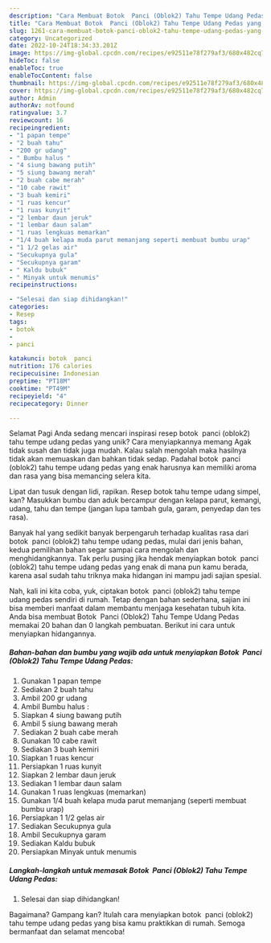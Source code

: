```yaml
---
description: "Cara Membuat Botok  Panci (Oblok2) Tahu Tempe Udang Pedas yang Enak, Lezat"
title: "Cara Membuat Botok  Panci (Oblok2) Tahu Tempe Udang Pedas yang Enak, Lezat"
slug: 1261-cara-membuat-botok-panci-oblok2-tahu-tempe-udang-pedas-yang-enak-lezat
category: Uncategorized
date: 2022-10-24T18:34:33.201Z
image: https://img-global.cpcdn.com/recipes/e92511e78f279af3/680x482cq70/botok-panci-oblok2-tahu-tempe-udang-pedas-foto-resep-utama.jpg
hideToc: false
enableToc: true
enableTocContent: false
thumbnail: https://img-global.cpcdn.com/recipes/e92511e78f279af3/680x482cq70/botok-panci-oblok2-tahu-tempe-udang-pedas-foto-resep-utama.jpg
cover: https://img-global.cpcdn.com/recipes/e92511e78f279af3/680x482cq70/botok-panci-oblok2-tahu-tempe-udang-pedas-foto-resep-utama.jpg
author: Admin
authorAv: notfound
ratingvalue: 3.7
reviewcount: 16
recipeingredient:
- "1 papan tempe"
- "2 buah tahu"
- "200 gr udang"
- " Bumbu halus "
- "4 siung bawang putih"
- "5 siung bawang merah"
- "2 buah cabe merah"
- "10 cabe rawit"
- "3 buah kemiri"
- "1 ruas kencur"
- "1 ruas kunyit"
- "2 lembar daun jeruk"
- "1 lembar daun salam"
- "1 ruas lengkuas memarkan"
- "1/4 buah kelapa muda parut memanjang seperti membuat bumbu urap"
- "1 1/2 gelas air"
- "Secukupnya gula"
- "Secukupnya garam"
- " Kaldu bubuk"
- " Minyak untuk menumis"
recipeinstructions:

- "Selesai dan siap dihidangkan!"
categories:
- Resep
tags:
- botok
- 
- panci

katakunci: botok  panci 
nutrition: 176 calories
recipecuisine: Indonesian
preptime: "PT18M"
cooktime: "PT49M"
recipeyield: "4"
recipecategory: Dinner

---
```



Selamat Pagi Anda sedang mencari inspirasi resep botok  panci (oblok2) tahu tempe udang pedas yang unik? Cara menyiapkannya memang Agak tidak susah dan tidak juga mudah. Kalau salah mengolah maka hasilnya tidak akan memuaskan dan bahkan tidak sedap. Padahal botok  panci (oblok2) tahu tempe udang pedas yang enak harusnya kan memiliki aroma dan rasa yang bisa memancing selera kita.


Lipat dan tusuk dengan lidi, rapikan. Resep botok tahu tempe udang simpel, kan? Masukkan bumbu dan aduk bercampur dengan kelapa parut, kemangi, udang, tahu dan tempe (jangan lupa tambah gula, garam, penyedap dan tes rasa).

Banyak hal yang sedikit banyak berpengaruh terhadap kualitas rasa dari botok  panci (oblok2) tahu tempe udang pedas, mulai dari jenis bahan, kedua pemilihan bahan segar sampai cara mengolah dan menghidangkannya. Tak perlu pusing jika hendak menyiapkan botok  panci (oblok2) tahu tempe udang pedas yang enak di mana pun kamu berada, karena asal sudah tahu triknya maka hidangan ini mampu jadi sajian spesial.


Nah, kali ini kita coba, yuk, ciptakan botok  panci (oblok2) tahu tempe udang pedas sendiri di rumah. Tetap dengan bahan sederhana, sajian ini bisa memberi manfaat dalam membantu menjaga kesehatan tubuh kita. Anda bisa membuat Botok  Panci (Oblok2) Tahu Tempe Udang Pedas memakai 20 bahan dan 0 langkah pembuatan. Berikut ini cara untuk menyiapkan hidangannya.

<!--inarticleads1-->

##### Bahan-bahan dan bumbu yang wajib ada untuk menyiapkan Botok  Panci (Oblok2) Tahu Tempe Udang Pedas:

1. Gunakan 1 papan tempe
1. Sediakan 2 buah tahu
1. Ambil 200 gr udang
1. Ambil  Bumbu halus :
1. Siapkan 4 siung bawang putih
1. Ambil 5 siung bawang merah
1. Sediakan 2 buah cabe merah
1. Gunakan 10 cabe rawit
1. Sediakan 3 buah kemiri
1. Siapkan 1 ruas kencur
1. Persiapkan 1 ruas kunyit
1. Siapkan 2 lembar daun jeruk
1. Sediakan 1 lembar daun salam
1. Gunakan 1 ruas lengkuas (memarkan)
1. Gunakan 1/4 buah kelapa muda parut memanjang (seperti membuat bumbu urap)
1. Persiapkan 1 1/2 gelas air
1. Sediakan Secukupnya gula
1. Ambil Secukupnya garam
1. Sediakan  Kaldu bubuk
1. Persiapkan  Minyak untuk menumis




<!--inarticleads2-->

##### Langkah-langkah untuk memasak Botok  Panci (Oblok2) Tahu Tempe Udang Pedas:


1. Selesai dan siap dihidangkan!



Bagaimana? Gampang kan? Itulah cara menyiapkan botok  panci (oblok2) tahu tempe udang pedas yang bisa kamu praktikkan di rumah. Semoga bermanfaat dan selamat mencoba!
